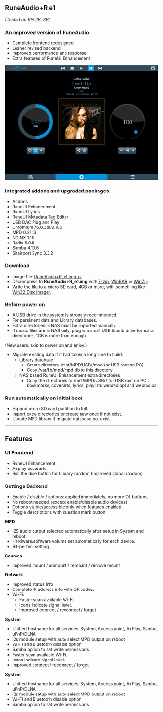 RuneAudio+R e1
---
*(Tested on RPi 2B, 3B)*

### An improved version of RuneAudio.
- Complete frontend redesigned
- Leaner revised backend
- Improved performance and response
- Extra features of RuneUI Enhancement

![playback](https://github.com/rern/_assets/raw/master/RuneUI_enhancement/xtreme/playback.gif)

### Integrated addons and upgraded packages.
- Addons
- RuneUI Enhancement
- RuneUI Lyrics
- RuneUI Metadata Tag Editor
- USB DAC Plug and Play
- Chromium 76.0.3809.100
- MPD 0.21.13
- NGINX 1.16
- Redis 5.0.5
- Samba 4.10.6
- Shairport Sync 3.3.2

### Download
- Image file: [RuneAudio+R_e1.img.xz](https://www.mediafire.com/file/kbkxcaap19gkrh8/RuneAudio+R_e1.img.xz/file)
- Decompress to **RuneAudio+R_e1.img** with [7-zip](https://www.7-zip.org/), [WinRAR](https://www.rarlab.com/download.htm) or [WinZip](https://www.winzip.com/win/en/]WinZip)
- Write the file to a micro SD card, 4GB or more, with something like [Win32 Disk Imager](https://sourceforge.net/projects/win32diskimager/).

### Before power on
- A USB drive in the system is strongly recommended.
- For persistent data and Library databases.
- Extra directories in NAS must be imported manually.
- If music files are in NAS only, plug in a small USB thumb drive for extra directories, 1GB is more than enough.

(New users: skip to power on and enjoy.)  
- Migrate existing data if it had taken a long time to build.
	- Library database
		- Create directory /mnt/MPD/USB/<label>/mpd (or USB root on PC)
		- Copy /var/lib/mpd/mpd.db to this directory
	- NAS based RuneUI Enhancement extra directories
		- Copy the directories to /mnt/MPD/USB/<label>/ (or USB root on PC): bookmarks, coverarts, lyrics, playlists webradiopl and webradios
	
### Run automatically on initial boot
- Expand micro SD card partition to full.
- Import extra directories or create new ones if not exist.
- Update MPD library if migrate database not exist.

---
## Features

### UI Frontend
- RuneUI Enhancement
- Airplay coverarts
- Roll the dice button for Library random (Improved global random)

### Settings Backend
- Enable / disable / options: applied immediately, no more Ok buttons.
- No reboot needed. (except enable/disable audio devices)
- Options visible/accessible only when features enabled.
- Toggle descriptions with question mark button.

**MPD**
- I2S audio output selected automatically after setup in System and reboot.
- Hardware/software volume set automatically for each device.
- Bit-perfect setting.

**Sources**
- Improved mount / unmount / remount / remove mount

**Network**
- Improved status info
- Complete IP address info with QR codes.
- Wi-Fi:
	- Faster scan available Wi-Fi.
	- Icons indicate signal level.
	- Improved connect / reconnect / forget
	
**System**
- Unified hostname for all services: System, Access point, AirPlay, Samba, uPnP/DLNA
- i2s module setup with auto select MPD output on reboot
- Wi-Fi and Bluetooth disable option
- Samba option to set write permissions
- Faster scan available Wi-Fi.
- Icons indicate signal level.
- Improved connect / reconnect / forget

**System**
- Unified hostname for all services: System, Access point, AirPlay, Samba, uPnP/DLNA
- i2s module setup with auto select MPD output on reboot
- Wi-Fi and Bluetooth disable option
- Samba option to set write permissions
